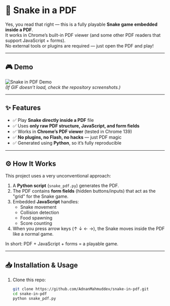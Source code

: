 # 🐍 Snake in a PDF

Yes, you read that right — this is a fully playable **Snake game embedded inside a PDF**.  
It works in Chrome’s built-in PDF viewer (and some other PDF readers that support JavaScript + forms).  
No external tools or plugins are required — just open the PDF and play!

---

## 🎮 Demo
![Snake in PDF Demo](demo.gif)  
*(If GIF doesn’t load, check the repository screenshots.)*

---

## ✨ Features
- ✅ Play **Snake directly inside a PDF** file  
- ✅ Uses **only raw PDF structure, JavaScript, and form fields**  
- ✅ Works in **Chrome’s PDF viewer** (tested in Chrome 139)  
- ✅ **No plugins, no Flash, no hacks** — just PDF magic  
- ✅ Generated using **Python**, so it’s fully reproducible  

---

## ⚙️ How It Works
This project uses a very unconventional approach:
1. A **Python script** (`snake_pdf.py`) generates the PDF.  
2. The PDF contains **form fields** (hidden buttons/inputs) that act as the "grid" for the Snake game.  
3. Embedded **JavaScript** handles:
   - Snake movement  
   - Collision detection  
   - Food spawning  
   - Score counting  
4. When you press arrow keys (↑ ↓ ← →), the Snake moves inside the PDF like a normal game.  

In short: PDF + JavaScript + forms = a playable game.

---

## 📥 Installation & Usage
1. Clone this repo:
   ```bash
   git clone https://github.com/AdnanMahmuddev/snake-in-pdf.git
   cd snake-in-pdf
   python snake_pdf.py


